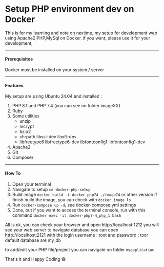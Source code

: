 # Setup PHP environment dev on Docker
This is for my learning and note on nextime, my setup for development web using Apache2,PHP,MySql on Docker.
if you want, please use it for your development,

------------
#### Prerequisites
Docker must be installed on your system / server

------------

#### Features

My setup are using Ubuntu 24.04 and installed :
1. PHP 8.1 and PHP 7.4 (you can see on folder imageXX)
2. Ruby
3. Some utilities 
	- unzip
	- mcrypt
	- bzip2
	- chrpath libssl-dev libxft-dev
	- libfreetype6 libfreetype6-dev libfontconfig1 libfontconfig1-dev
4. Apache2
5. Git
6. Composer

------------
#### How To
1. Open your terminal 
2. Navigate to setup  `cd docker-php-setup`
3. Build image `docker build -t docker-php74 ./image74` or other version
    if finish build the image, you can check with `docker image ls`
4. Run `docker-compose up -d`, see docker-compose.yml settings
5. Done, but if you want to access the terminal console, run with this command `docker exec -it docker-php7-4_php_1 bash`

All is ok, you can check your browser and open http://localhost:1212 you will see your web server 
to navigate database you can open http://localhost:2121 with the login username : root and password : toor
default database are my_db

to add/edit your PHP file/project you can navigate on folder `myapplication`

That's it and Happy Coding :smile: